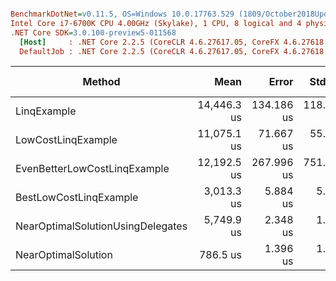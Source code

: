 ``` ini

BenchmarkDotNet=v0.11.5, OS=Windows 10.0.17763.529 (1809/October2018Update/Redstone5)
Intel Core i7-6700K CPU 4.00GHz (Skylake), 1 CPU, 8 logical and 4 physical cores
.NET Core SDK=3.0.100-preview5-011568
  [Host]     : .NET Core 2.2.5 (CoreCLR 4.6.27617.05, CoreFX 4.6.27618.01), 64bit RyuJIT
  DefaultJob : .NET Core 2.2.5 (CoreCLR 4.6.27617.05, CoreFX 4.6.27618.01), 64bit RyuJIT


```
|                            Method |        Mean |      Error |     StdDev |      Median | Ratio | RatioSD |     Gen 0 | Gen 1 | Gen 2 | Allocated |
|---------------------------------- |------------:|-----------:|-----------:|------------:|------:|--------:|----------:|------:|------:|----------:|
|                       LinqExample | 14,446.3 us | 134.186 us | 118.952 us | 14,418.7 us | 18.37 |    0.15 | 1828.1250 |     - |     - | 7680000 B |
|                LowCostLinqExample | 11,075.1 us |  71.667 us |  55.953 us | 11,071.5 us | 14.08 |    0.07 |  671.8750 |     - |     - | 2880000 B |
|      EvenBetterLowCostLinqExample | 12,192.5 us | 267.996 us | 751.490 us | 11,971.9 us | 15.16 |    0.77 |         - |     - |     - |         - |
|            BestLowCostLinqExample |  3,013.3 us |   5.884 us |   5.504 us |  3,012.5 us |  3.83 |    0.01 |         - |     - |     - |         - |
| NearOptimalSolutionUsingDelegates |  5,749.9 us |   2.348 us |   1.961 us |  5,749.7 us |  7.31 |    0.01 |         - |     - |     - |         - |
|               NearOptimalSolution |    786.5 us |   1.396 us |   1.237 us |    786.2 us |  1.00 |    0.00 |         - |     - |     - |         - |
